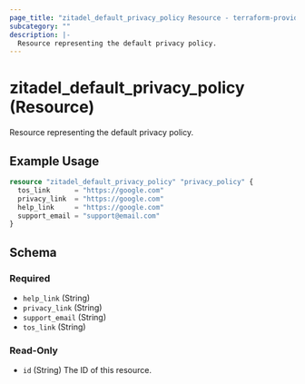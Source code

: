 ```yaml
---
page_title: "zitadel_default_privacy_policy Resource - terraform-provider-zitadel"
subcategory: ""
description: |-
  Resource representing the default privacy policy.
---
```


# zitadel_default_privacy_policy (Resource)

Resource representing the default privacy policy.

## Example Usage

```terraform
resource "zitadel_default_privacy_policy" "privacy_policy" {
  tos_link      = "https://google.com"
  privacy_link  = "https://google.com"
  help_link     = "https://google.com"
  support_email = "support@email.com"
}
```

<!-- schema generated by tfplugindocs -->
## Schema

### Required

- `help_link` (String)
- `privacy_link` (String)
- `support_email` (String)
- `tos_link` (String)

### Read-Only

- `id` (String) The ID of this resource.